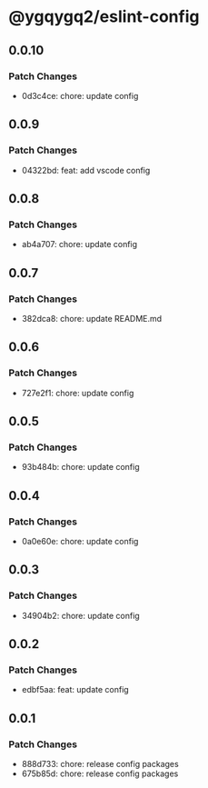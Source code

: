 # @ygqygq2/eslint-config

## 0.0.10

### Patch Changes

- 0d3c4ce: chore: update config

## 0.0.9

### Patch Changes

- 04322bd: feat: add vscode config

## 0.0.8

### Patch Changes

- ab4a707: chore: update config

## 0.0.7

### Patch Changes

- 382dca8: chore: update README.md

## 0.0.6

### Patch Changes

- 727e2f1: chore: update config

## 0.0.5

### Patch Changes

- 93b484b: chore: update config

## 0.0.4

### Patch Changes

- 0a0e60e: chore: update config

## 0.0.3

### Patch Changes

- 34904b2: chore: update config

## 0.0.2

### Patch Changes

- edbf5aa: feat: update config

## 0.0.1

### Patch Changes

- 888d733: chore: release config packages
- 675b85d: chore: release config packages
